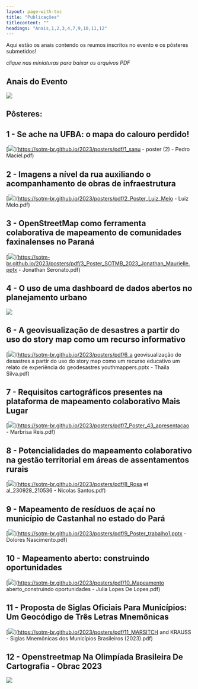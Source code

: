 ```yaml
---
layout: page-with-toc
title: "Publicações"
titlecontent: ""
headings: "Anais,1,2,3,4,7,9,10,11,12"
---
```




<style>
  body {
    counter-reset: poster-submission;
  }
  h2::before {

    font-weight: bold;
  }
  #toc li a {
    padding-top: 4px;
    padding-bottom: 4px;
  }
</style>

<!-- Many followed the call for posters and the results are AMAZING. We thank all participants for the great work! Some more information can be found on our [call for posters](/calls/posters) page. -->


Aqui estão os anais contendo os reumos inscritos no evento e os pôsteres submetidos!

*clique nas miniaturas para baixar os arquivos PDF*

<h2 id="Anais">Anais do Evento</h2>

[<img src="https://sotm-br.github.io/2023/posters/anais_thumb.png" style="max-height:400px; max-width:400px;">](https://sotm-br.github.io/2023/posters/anais.pdf)

## Pôsteres:


<h2 id="1">1 - Se ache na UFBA: o mapa do calouro perdido!</h2>

[<img src="https://sotm-br.github.io/2023/posters/thumbnails/1.jpg" style="max-height:300px; max-width:300px;">](https://sotm-br.github.io/2023/posters/pdf/1_sanu - poster (2) - Pedro Maciel.pdf)

<h2 id="2">2 - Imagens a nível da rua auxiliando o acompanhamento de obras de infraestrutura</h2>

[<img src="https://sotm-br.github.io/2023/posters/thumbnails/2.jpg" style="max-height:300px; max-width:300px;">](https://sotm-br.github.io/2023/posters/pdf/2_Poster_Luiz_Melo - Luiz Melo.pdf)

<h2 id="3">3 - OpenStreetMap como ferramenta colaborativa de mapeamento de comunidades faxinalenses no Paraná</h2>

[<img src="https://sotm-br.github.io/2023/posters/thumbnails/3.jpg" style="max-height:300px; max-width:300px;">](https://sotm-br.github.io/2023/posters/pdf/3_Poster_SOTMB_2023_Jonathan_Maurielle.pptx - Jonathan Seronato.pdf)

<h2 id="4">4 - O uso de uma dashboard de dados abertos no planejamento urbano</h2>

[<img src="https://sotm-br.github.io/2023/posters/thumbnails/4.jpg" style="max-height:300px; max-width:300px;">](https://sotm-br.github.io/2023/posters/pdf/4_poster_jaqueline.pdf)

<h2 id="6">6 - A geovisualização de desastres a partir do uso do story map como um recurso informativo</h2>

[<img src="https://sotm-br.github.io/2023/posters/thumbnails/6.jpg" style="max-height:300px; max-width:300px;">](https://sotm-br.github.io/2023/posters/pdf/6_a geovisualização de desastres a partir do uso do story map como um recurso educativo um relato de experiência do geodesastres youthmappers.pptx - Thaila Silva.pdf)

<h2 id="7">7 - Requisitos cartográficos presentes na plataforma de mapeamento colaborativo Mais Lugar</h2>

[<img src="https://sotm-br.github.io/2023/posters/thumbnails/7.jpg" style="max-height:300px; max-width:300px;">](https://sotm-br.github.io/2023/posters/pdf/7_Poster_43_apresentacao - Marbrisa Reis.pdf)

<h2 id="8">8 - Potencialidades do mapeamento colaborativo na gestão territorial em áreas de assentamentos rurais</h2>

[<img src="https://sotm-br.github.io/2023/posters/thumbnails/8.jpg" style="max-height:300px; max-width:300px;">](https://sotm-br.github.io/2023/posters/pdf/8_Rosa et al_230928_210536 - Nicolas Santos.pdf)

<h2 id="9">9 - Mapeamento de resíduos de açaí no município de Castanhal no estado do Pará</h2>

[<img src="https://sotm-br.github.io/2023/posters/thumbnails/9.jpg" style="max-height:300px; max-width:300px;">](https://sotm-br.github.io/2023/posters/pdf/9_Poster_trabalho1.pptx - Dolores Nascimento.pdf)

<h2 id="10">10 - Mapeamento aberto: construindo oportunidades</h2>

[<img src="https://sotm-br.github.io/2023/posters/thumbnails/10.jpg" style="max-height:300px; max-width:300px;">](https://sotm-br.github.io/2023/posters/pdf/10_Mapeamento aberto_construindo oportunidades - Julia Lopes De Lopes.pdf)

<h2 id="11">11 - Proposta de Siglas Oficiais Para Municípios: Um Geocódigo de Três Letras Mnemônicas</h2>

[<img src="https://sotm-br.github.io/2023/posters/thumbnails/11.jpg" style="max-height:300px; max-width:300px;">](https://sotm-br.github.io/2023/posters/pdf/11_MARSITCH and KRAUSS - Siglas Mnemônicas dos Municípios Brasileiros (2023).pdf)

<h2 id="12">12 - Openstreetmap Na Olimpíada Brasileira De Cartografia - Obrac 2023</h2>

[<img src="https://sotm-br.github.io/2023/posters/thumbnails/12.jpg" style="max-height:300px; max-width:300px;">](https://sotm-br.github.io/2023/posters/pdf/12_Raquel-posterEXTRA_ExposicaoOBRAC2023_.pdf)
